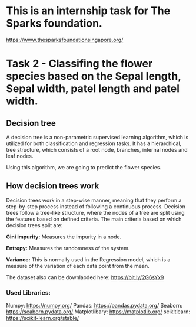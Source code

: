 # **This is an internship task for The Sparks foundation.** 
https://www.thesparksfoundationsingapore.org/

# Task 2 - Classifing the flower species based on the Sepal length, Sepal width, patel length and patel width.

## Decision tree

A decision tree is a non-parametric supervised learning algorithm, which is utilized for both classification and regression tasks. It has a hierarchical, tree structure, which consists of a root node, branches, internal nodes and leaf nodes.

Using this algorithm, we are going to predict the flower species.

## How decision trees work
Decision trees work in a step-wise manner, meaning that they perform a step-by-step process instead of following a continuous process. Decision trees follow a tree-like structure, where the nodes of a tree are split using the features based on defined criteria. The main criteria based on which decision trees split are:

**Gini impurity:** Measures the impurity in a node.

**Entropy:** Measures the randomness of the system.

**Variance:** This is normally used in the Regression model, which is a measure of the variation of each data point from the mean.



The dataset also can be downlaoded here: https://bit.ly/2G6sYx9

### Used Libraries:

Numpy: https://numpy.org/
Pandas: https://pandas.pydata.org/
Seaborn: https://seaborn.pydata.org/
Matplotlibary: https://matplotlib.org/
scikitlearn: https://scikit-learn.org/stable/
